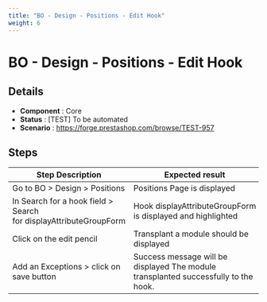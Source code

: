 ```yaml
---
title: "BO - Design - Positions - Edit Hook"
weight: 6
---
```


# BO - Design - Positions - Edit Hook
## Details
* **Component** : Core
* **Status** : [TEST] To be automated
* **Scenario** : https://forge.prestashop.com/browse/TEST-957

## Steps
| Step Description | Expected result |
| ----- | ----- |
| Go to BO > Design > Positions | Positions Page is displayed |
| In Search for a hook field > Search for displayAttributeGroupForm | Hook displayAttributeGroupForm is displayed and highlighted |
| Click on the edit pencil | Transplant a module should be displayed |
| Add an Exceptions > click on save button | Success message will be displayed The module transplanted successfully to the hook. |

